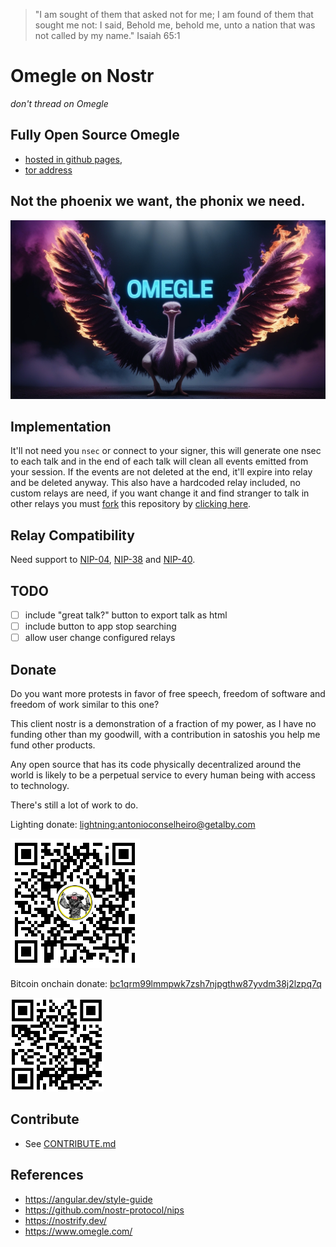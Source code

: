 > "I am sought of them that asked not for me; I am found of them that sought me not: I said, Behold me, behold me, unto a nation that was not called by my name."
> Isaiah 65:1

# Omegle on Nostr
*don't thread on Omegle*

## Fully Open Source Omegle
- [hosted in github pages](https://antonioconselheiro.github.io/omeglestr),
- [tor address](http://omegleau2uz72h5rmzm2vik5tgkcazsl5tfg7oafp4h3agbqomyvicqd.onion)

## Not the phoenix we want, the phonix we need.
![ostrich](./phoenix.jpg)

## Implementation
It'll not need you `nsec` or connect to your signer, this will generate one nsec to each talk and in the end of each talk will clean all events emitted from your session. If the events are not deleted at the end, it'll expire into relay and be deleted anyway.
This also have a hardcoded relay included, no custom relays are need, if you want change it and find stranger to talk in other relays you must [fork](https://guides.github.com/activities/forking/) this repository by [clicking here](https://github.com/antonioconselheiro/omeglestr/fork).

## Relay Compatibility
Need support to [NIP-04](https://github.com/nostr-protocol/nips/blob/master/04.md), [NIP-38](https://github.com/nostr-protocol/nips/blob/master/38.md) and [NIP-40](https://github.com/nostr-protocol/nips/blob/master/40.md).

## TODO
- [ ] include "great talk?" button to export talk as html
- [ ] include button to app stop searching
- [ ] allow user change configured relays

## Donate
Do you want more protests in favor of free speech, freedom of software and freedom of work similar to this one?

This client nostr is a demonstration of a fraction of my power, as I have no funding other than my goodwill, with a contribution in satoshis you help me fund other products.

Any open source that has its code physically decentralized around the world is likely to be a perpetual service to every human being with access to technology.

There's still a lot of work to do.

Lighting donate: <a href="lightning:antonioconselheiro@getalby.com">lightning:antonioconselheiro@getalby.com</a>

![zap me](https://raw.githubusercontent.com/antonioconselheiro/antonioconselheiro/main/img/qrcode-wallet-lighting.png)

Bitcoin onchain donate: <a href="bitcoin:bc1qrm99lmmpwk7zsh7njpgthw87yvdm38j2lzpq7q">bc1qrm99lmmpwk7zsh7njpgthw87yvdm38j2lzpq7q</a>

![zap me](https://raw.githubusercontent.com/antonioconselheiro/antonioconselheiro/main/img/qrcode-wallet-bitcoin.png)

## Contribute
- See [CONTRIBUTE.md](./CONTRIBUTE.md)

## References
- https://angular.dev/style-guide
- https://github.com/nostr-protocol/nips
- https://nostrify.dev/
- https://www.omegle.com/